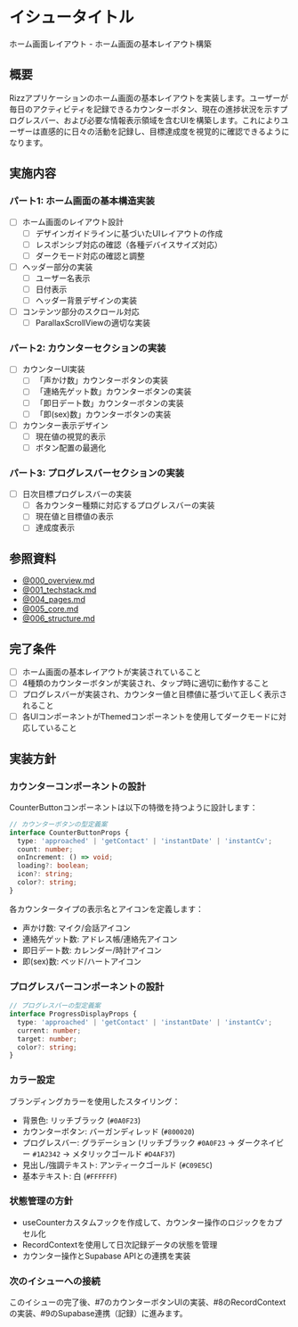 # イシュータイトル
ホーム画面レイアウト - ホーム画面の基本レイアウト構築

## 概要
Rizzアプリケーションのホーム画面の基本レイアウトを実装します。ユーザーが毎日のアクティビティを記録できるカウンターボタン、現在の進捗状況を示すプログレスバー、および必要な情報表示領域を含むUIを構築します。これによりユーザーは直感的に日々の活動を記録し、目標達成度を視覚的に確認できるようになります。

## 実施内容

### パート1: ホーム画面の基本構造実装
- [ ] ホーム画面のレイアウト設計
  - [ ] デザインガイドラインに基づいたUIレイアウトの作成
  - [ ] レスポンシブ対応の確認（各種デバイスサイズ対応）
  - [ ] ダークモード対応の確認と調整
- [ ] ヘッダー部分の実装
  - [ ] ユーザー名表示
  - [ ] 日付表示
  - [ ] ヘッダー背景デザインの実装
- [ ] コンテンツ部分のスクロール対応
  - [ ] ParallaxScrollViewの適切な実装

### パート2: カウンターセクションの実装
- [ ] カウンターUI実装
  - [ ] 「声かけ数」カウンターボタンの実装
  - [ ] 「連絡先ゲット数」カウンターボタンの実装
  - [ ] 「即日デート数」カウンターボタンの実装
  - [ ] 「即(sex)数」カウンターボタンの実装
- [ ] カウンター表示デザイン
  - [ ] 現在値の視覚的表示
  - [ ] ボタン配置の最適化

### パート3: プログレスバーセクションの実装
- [ ] 日次目標プログレスバーの実装
  - [ ] 各カウンター種類に対応するプログレスバーの実装
  - [ ] 現在値と目標値の表示
  - [ ] 達成度表示

## 参照資料
- [@000_overview.md](プロジェクト概要・ブランディングカラー定義)
- [@001_techstack.md](技術スタック定義書)
- [@004_pages.md](ページ構成定義書)
- [@005_core.md](コア機能処理フロー)
- [@006_structure.md](アプリケーション構造定義書)

## 完了条件
- [ ] ホーム画面の基本レイアウトが実装されていること
- [ ] 4種類のカウンターボタンが実装され、タップ時に適切に動作すること
- [ ] プログレスバーが実装され、カウンター値と目標値に基づいて正しく表示されること
- [ ] 各UIコンポーネントがThemedコンポーネントを使用してダークモードに対応していること

## 実装方針

### カウンターコンポーネントの設計
CounterButtonコンポーネントは以下の特徴を持つように設計します：
```typescript
// カウンターボタンの型定義案
interface CounterButtonProps {
  type: 'approached' | 'getContact' | 'instantDate' | 'instantCv';
  count: number;
  onIncrement: () => void;
  loading?: boolean;
  icon?: string;
  color?: string;
}
```

各カウンタータイプの表示名とアイコンを定義します：
- 声かけ数: マイク/会話アイコン
- 連絡先ゲット数: アドレス帳/連絡先アイコン
- 即日デート数: カレンダー/時計アイコン
- 即(sex)数: ベッド/ハートアイコン

### プログレスバーコンポーネントの設計
```typescript
// プログレスバーの型定義案
interface ProgressDisplayProps {
  type: 'approached' | 'getContact' | 'instantDate' | 'instantCv';
  current: number;
  target: number;
  color?: string;
}
```

### カラー設定
ブランディングカラーを使用したスタイリング：
- 背景色: リッチブラック (`#0A0F23`)
- カウンターボタン: バーガンディレッド (`#800020`)
- プログレスバー: グラデーション (リッチブラック `#0A0F23` → ダークネイビー `#1A2342` → メタリックゴールド `#D4AF37`)
- 見出し/強調テキスト: アンティークゴールド (`#C09E5C`)
- 基本テキスト: 白 (`#FFFFFF`)

### 状態管理の方針
- useCounterカスタムフックを作成して、カウンター操作のロジックをカプセル化
- RecordContextを使用して日次記録データの状態を管理
- カウンター操作とSupabase APIとの連携を実装

### 次のイシューへの接続
このイシューの完了後、#7のカウンターボタンUIの実装、#8のRecordContextの実装、#9のSupabase連携（記録）に進みます。
